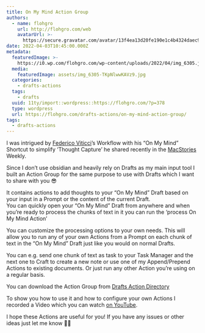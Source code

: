 ```yaml
---
title: On My Mind Action Group
authors:
  - name: flohgro
    url: http://flohgro.com/web
    avatarUrl: >-
      https://secure.gravatar.com/avatar/13f4ea13d20fe190e1c4b4324daec918?s=96&d=mm&r=g
date: 2022-04-03T10:45:00.000Z
metadata:
  featuredImage: >-
    https://i0.wp.com/flohgro.com/wp-content/uploads/2022/04/img_6305.jpg?fit=1014%2C1271&ssl=1
  media:
    featuredImage: assets/img_6305-TKpNlwwKAVz9.jpg
  categories:
    - drafts-actions
  tags:
    - drafts
  uuid: 11ty/import::wordpress::https://flohgro.com/?p=378
  type: wordpress
  url: https://flohgro.com/drafts-actions/on-my-mind-action-group/
tags:
  - drafts-actions
---
```

I was intrigued by [Federico Viticci](https://twitter.com/viticci)’s Workflow with his “On My Mind” Shortcut to simplify ‘Thought Capture’ he shared recently in the [MacStories](https://macstories.net) Weekly.

Since I don’t use obsidian and heavily rely on Drafts as my main input tool I built an Action Group for the same purpose to use with Drafts which I want to share with you 😎

It contains actions to add thoughts to your “On My Mind” Draft based on your input in a Prompt or the content of the current Draft.  
You can quickly open your “On My Mind” Draft from anywhere and when you’re ready to process the chunks of text in it you can run the ‘process On My Mind Action’

You can customize the processing options to your own needs. This will allow you to run any of your own Actions from a Prompt on each chunk of text in the “On My Mind” Draft just like you would on normal Drafts.

You can e.g. send one chunk of text as task to your Task Manager and the next one to Craft to create a new note or use one of my Append/Prepend Actions to existing documents. Or just run any other Action you’re using on a regular basis.

You can download the Action Group from [Drafts Action Directory](https://directory.getdrafts.com/g/1yM)

To show you how to use it and how to configure your own Actions I recorded a Video which you can watch [on YouTube](https://youtu.be/KmqErC3O4Yc).

I hope these Actions are useful for you! If you have any issues or other ideas just let me know ✌🏼